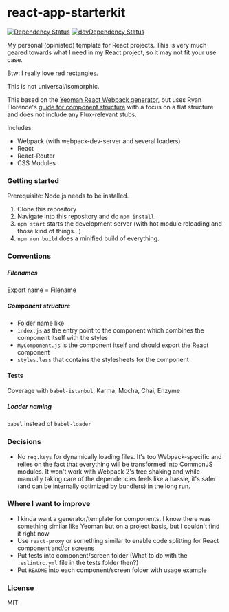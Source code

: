 # react-app-starterkit

[![Dependency Status](https://david-dm.org/frostney/react-app-starterkit.svg)](https://david-dm.org/frostney/react-app-starterkit)
[![devDependency Status](https://david-dm.org/frostney/react-app-starterkit/dev-status.svg)](https://david-dm.org/frostney/react-app-starterkit#info=devDependencies)

My personal (opiniated) template for React projects. This is very much geared towards what I need in my React project, so it may not fit your use case.

Btw: I really love red rectangles.

This is not universal/isomorphic.

This based on the [Yeoman React Webpack generator](https://github.com/newtriks/generator-react-webpack), but uses Ryan Florence's [guide for component structure](https://gist.github.com/ryanflorence/daafb1e3cb8ad740b346) with a focus on a flat structure and does not include any Flux-relevant stubs.

Includes:
- Webpack (with webpack-dev-server and several loaders)
- React
- React-Router
- CSS Modules

### Getting started
Prerequisite: Node.js needs to be installed.

1. Clone this repository
2. Navigate into this repository and do `npm install`.
3. `npm start` starts the development server (with hot module reloading and those kind of things...)
4. `npm run build` does a minified build of everything.

### Conventions

##### Filenames
Export name = Filename

##### Component structure
- Folder name like
- `index.js` as the entry point to the component which combines the component itself with the styles
- `MyComponent.js` is the component itself and should export the React component
- `styles.less` that contains the stylesheets for the component

#### Tests
Coverage with `babel-istanbul`, Karma, Mocha, Chai, Enzyme

##### Loader naming
`babel` instead of `babel-loader`

### Decisions
- No `req.keys` for dynamically loading files. It's too Webpack-specific and relies on the fact that everything will be transformed into CommonJS modules. It won't work with Webpack 2's tree shaking and while manually taking care of the dependencies feels like a hassle, it's safer (and can be internally optimized by bundlers) in the long run.

### Where I want to improve
- I kinda want a generator/template for components. I know there was something similar like Yeoman but on a project basis, but I couldn't find it right now
- Use `react-proxy` or something similar to enable code splitting for React component and/or screens
- Put tests into component/screen folder (What to do with the `.eslintrc.yml` file in the tests folder then?)
- Put `README` into each component/screen folder with usage example

### License
MIT
